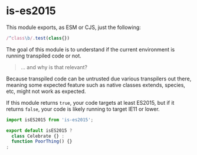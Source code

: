 # is-es2015

This module exports, as ESM or CJS, just the following:

```js
/^class\b/.test(class{})
```

The goal of this module is to understand if the current environment is running transpiled code or not.

> ... and why is that relevant?

Because transpiled code can be untrusted due various transpilers out there, meaning some expected feature such as native classes extends, species, etc, might not work as expected.

If this module returns `true`, your code targets at least ES2015, but if it returns `false`, your code is likely running to target IE11 or lower.

```js
import isES2015 from 'is-es2015';

export default isES2015 ?
  class Celebrate {} :
  function PoorThing() {}
;
```
